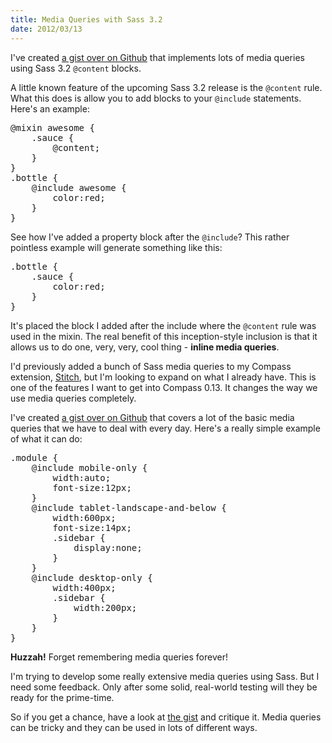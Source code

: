 ```yaml
--- 
title: Media Queries with Sass 3.2
date: 2012/03/13
---
```


<div class="notice">
	<p>I've created <a href="https://gist.github.com/2028061">a gist over on Github</a> that implements lots of media queries using Sass 3.2 <code>@content</code> blocks.</p>
</div>

A little known feature of the upcoming Sass 3.2 release is the <code>@content</code> rule. What this does is allow you to add blocks to your <code>@include</code> statements. Here's an example:

<pre class="prettyprint ()">
@mixin awesome {
	.sauce {
		@content;
	}
}
.bottle {
	@include awesome {
		color:red;
	}
}
</pre>

See how I've added a property block after the <code>@include</code>? This rather pointless example will generate something like this:

<pre class="prettyprint ()">
.bottle {
	.sauce {
		color:red;
	}
}
</pre>

It's placed the block I added after the include where the <code>@content</code> rule was used in the mixin. The real benefit of this inception-style inclusion is that it allows us to do one, very, very, cool thing - **inline media queries**.

I'd previously added a bunch of Sass media queries to my Compass extension, [Stitch](http://stitchcss.com), but I'm looking to expand on what I already have. This is one of the features I want to get into Compass 0.13. It changes the way we use media queries completely. 

I've created [a gist over on Github](https://gist.github.com/2028061) that covers a lot of the basic media queries that we have to deal with every day. Here's a really simple example of what it can do:

<pre class="prettyprint ()">
.module {
	@include mobile-only {
		width:auto;
		font-size:12px;
	}
	@include tablet-landscape-and-below {
		width:600px;
		font-size:14px;
		.sidebar {
			display:none;
		}
	}
	@include desktop-only {
		width:400px;
		.sidebar {
			width:200px;
		}
	}
}
</pre>

**Huzzah!** Forget remembering media queries forever!

I'm trying to develop some really extensive media queries using Sass. But I need some feedback. Only after some solid, real-world testing will they be ready for the prime-time. 

So if you get a chance, have a look at [the gist](https://gist.github.com/2028061) and critique it. Media queries can be tricky and they can be used in lots of different ways.